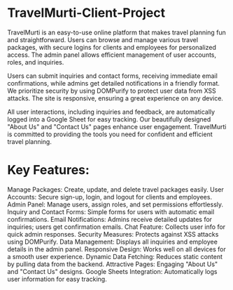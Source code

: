 # TravelMurti-Client-Project

TravelMurti is an easy-to-use online platform that makes travel planning fun and straightforward. Users can browse and manage various travel packages, with secure logins for clients and employees for personalized access. The admin panel allows efficient management of user accounts, roles, and inquiries.

Users can submit inquiries and contact forms, receiving immediate email confirmations, while admins get detailed notifications in a friendly format. We prioritize security by using DOMPurify to protect user data from XSS attacks. The site is responsive, ensuring a great experience on any device.

All user interactions, including inquiries and feedback, are automatically logged into a Google Sheet for easy tracking. Our beautifully designed "About Us" and "Contact Us" pages enhance user engagement. TravelMurti is committed to providing the tools you need for confident and efficient travel planning.

# Key Features:

Manage Packages: Create, update, and delete travel packages easily.
User Accounts: Secure sign-up, login, and logout for clients and employees.
Admin Panel: Manage users, assign roles, and set permissions effortlessly.
Inquiry and Contact Forms: Simple forms for users with automatic email confirmations.
Email Notifications: Admins receive detailed updates for inquiries; users get confirmation emails.
Chat Feature: Collects user info for quick admin responses.
Security Measures: Protects against XSS attacks using DOMPurify.
Data Management: Displays all inquiries and employee details in the admin panel.
Responsive Design: Works well on all devices for a smooth user experience.
Dynamic Data Fetching: Reduces static content by pulling data from the backend.
Attractive Pages: Engaging "About Us" and "Contact Us" designs.
Google Sheets Integration: Automatically logs user information for easy tracking.
